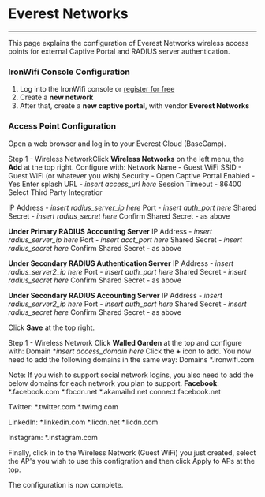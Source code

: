 # **Everest Networks**

---

This page explains the configuration of Everest Networks wireless access points for external Captive  Portal and RADIUS server authentication.

### IronWifi Console Configuration

1. Log into the IronWifi console or [register for free](https://console.ironwifi.com/register)
2. Create a **new network**
3. After that, create a **new captive portal**, with vendor **Everest Networks**

### Access Point Configuration

Open a web browser and log in to your Everest Cloud (BaseCamp).

Step 1 - Wireless NetworkClick **Wireless Networks** on the left menu, the **Add** at the top right. Configure with:
Network Name - Guest WiFi
SSID - Guest WiFi (or whatever you wish)
Security - Open
Captive Portal Enabled - Yes
Enter splash URL - *insert access_url here*
Session Timeout - 86400
Select Third Party Integratior

IP Address - *insert radius_server_ip here*
Port - *insert auth_port here*
Shared Secret - *insert radius_secret here*
Confirm Shared Secret - as above

**Under Primary RADIUS Accounting Server**
IP Address - *insert radius_server_ip here*
Port - *insert acct_port here*
Shared Secret - *insert radius_secret here*
Confirm Shared Secret - as above

**Under Secondary RADIUS Authentication Server**
IP Address - *insert radius_server2_ip here*
Port - *insert auth_port here*
Shared Secret - *insert radius_secret here*
Confirm Shared Secret - as above

**Under Secondary RADIUS Accounting Server**
IP Address - *insert radius_server2_ip here*
Port - *insert auth_port here*
Shared Secret - *insert radius_secret here*
Confirm Shared Secret - as above

Click **Save** at the top right.

Step 1 - Wireless Network
Click **Walled Garden** at the top and configure with:
Domain **insert access_domain here*
Click the **+** icon to add. You now need to add the following domains in the same way:
Domains
*.ironwifi.com

Note: If you wish to support social network logins, you also need to add the below domains for each network you plan to support.
**Facebook**:
*.facebook.com
*.fbcdn.net
*.akamaihd.net
connect.facebook.net

Twitter:
*.twitter.com
*.twimg.com

LinkedIn:
*.linkedin.com
*.licdn.net
*.licdn.com

Instagram:
*.instagram.com

Finally, click in to the Wireless Network (Guest WiFi) you just created, select the AP's you wish to use this configration and then click Apply to APs at the top.

The configuration is now complete.
